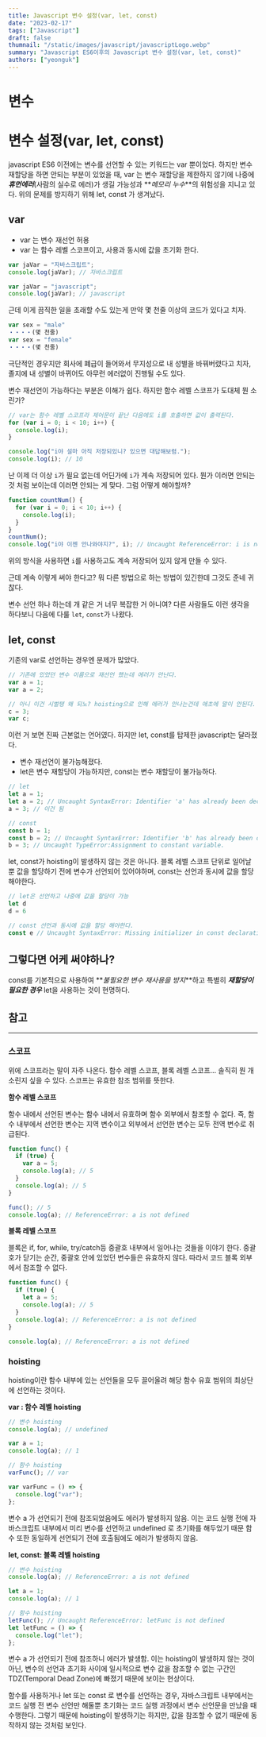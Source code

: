 ```yaml
---
title: Javascript 변수 설정(var, let, const)
date: "2023-02-17"
tags: ["Javascript"]
draft: false
thumnail: "/static/images/javascript/javascriptLogo.webp"
summary: "Javascript ES6이후의 Javascript 변수 설정(var, let, const)"
authors: ["yeonguk"]
---
```


# 변수

# 변수 설정(var, let, const)

javascript ES6 이전에는 변수를 선언할 수 있는 키워드는 var 뿐이었다.
하지만 변수 재할당을 하면 안되는 부분이 있었을 때, var 는 변수 재할당을 제한하지 않기에 나중에 **_휴먼에러_**(사람의 실수로 에러)가 생길 가능성과 **_메모리 누수_**의 위험성을 지니고 있다.
위의 문제를 방지하기 위해 let, const 가 생겨났다.

## var

- var 는 변수 재선언 허용
- var 는 함수 레벨 스코프이고, 사용과 동시에 값을 초기화 한다.

```jsx
var jaVar = "자바스크립트";
console.log(jaVar); // 자바스크립트

var jaVar = "javascript";
console.log(jaVar); // javascript
```

근데 이게 끔직한 일을 초래할 수도 있는게 만약 몇 천줄 이상의 코드가 있다고 치자.

```jsx
var sex = "male"
・・・・(몇 천줄)
var sex = "female"
・・・・(몇 천줄)
```

극단적인 경우지만 회사에 폐급이 들어와서 무지성으로 내 성별을 바꿔버렸다고 치자,
졸지에 내 성별이 바뀌어도 아무런 에러없이 진행될 수도 있다.

변수 재선언이 가능하다는 부분은 이해가 쉽다. 하지만 함수 레벨 스코프가 도대체 뭔 소린가?

```jsx
// var는 함수 레벨 스코프라 제어문이 끝난 다음에도 i를 호출하면 값이 출력된다.
for (var i = 0; i < 10; i++) {
  console.log(i);
}

console.log("i야 설마 아직 저장되있니? 있으면 대답해보렴.");
console.log(i); // 10
```

난 이제 더 이상 `i`가 필요 없는데 어딘가에 `i`가 계속 저장되어 있다.
뭔가 이러면 안되는 것 처럼 보이는데 이러면 안되는 게 맞다.
그럼 어떻게 해야할까?

```jsx
function countNum() {
  for (var i = 0; i < 10; i++) {
    console.log(i);
  }
}
countNum();
console.log("i야 이젠 안나와야지?", i); // Uncaught ReferenceError: i is not defined
```

위의 방식을 사용하면 `i`를 사용하고도 계속 저장되어 있지 않게 만들 수 있다.

근데 계속 이렇게 써야 한다고? 뭐 다른 방법으로 하는 방법이 있긴한데 그것도 준네 귀찮다.

변수 선언 하나 하는데 개 같은 거 너무 복잡한 거 아니여?
다른 사람들도 이런 생각을 하다보니 다음에 다룰 `let`, `const`가 나왔다.

## let, const

기존의 var로 선언하는 경우엔 문제가 많았다.

```jsx
// 기존에 있었던 변수 이름으로 재선언 했는데 에러가 안난다.
var a = 1;
var a = 2;

// 아니 이건 시벌탱 왜 되노? hoisting으로 인해 에러가 안나는건데 애초에 말이 안된다.
c = 3;
var c;
```

이런 거 보면 진짜 근본없는 언어였다.
하지만 let, const를 탑제한 javascript는 달라졌다.

- 변수 재선언이 불가능해졌다.
- let은 변수 재할당이 가능하지만, const는 변수 재할당이 불가능하다.

```jsx
// let
let a = 1;
let a = 2; // Uncaught SyntaxError: Identifier 'a' has already been declared
a = 3; // 이건 됨

// const
const b = 1;
const b = 2; // Uncaught SyntaxError: Identifier 'b' has already been declared
b = 3; // Uncaught TypeError:Assignment to constant variable.
```

let, const가 hoisting이 발생하지 않는 것은 아니다. 블록 레벨 스코프 단위로 일어날 뿐
값을 할당하기 전에 변수가 선언되어 있어야하며, const는 선언과 동시에 값을 할당해야한다.

```jsx
// let은 선언하고 나중에 값을 할당이 가능
let d
d = 6

// const 선언과 동시에 값을 할당 해야한다.
const e // Uncaught SyntaxError: Missing initializer in const declaration
```

## 그렇다면 어케 써야하나?

const를 기본적으로 사용하여 **_불필요한 변수 재사용을 방지_**하고
특별히 **_재할당이 필요한 경우_** let을 사용하는 것이 현명하다.

## 참고

---

### 스코프

위에 스코프라는 말이 자주 나온다. 함수 레벨 스코프, 블록 레벨 스코프… 솔직히 뭔 개소린지 싶을 수 있다.
스코프는 유효한 참조 범위를 뜻한다.

**함수 레벨 스코프**

함수 내에서 선언된 변수는 함수 내에서 유효하며 함수 외부에서 참조할 수 없다.
즉, 함수 내부에서 선언한 변수는 지역 변수이고 외부에서 선언한 변수는 모두 전역 변수로 취급된다.

```jsx
function func() {
  if (true) {
    var a = 5;
    console.log(a); // 5
  }
  console.log(a); // 5
}

func(); // 5
console.log(a); // ReferenceError: a is not defined
```

**블록 레벨 스코프**

블록은 if, for, while, try/catch등 중괄호 내부에서 일어나는 것들을 이야기 한다.
중괄호가 닫기는 순간, 중괄호 안에 있었던 변수들은 유효하지 않다. 따라서 코드 블록 외부에서 참조할 수 없다.

```jsx
function func() {
  if (true) {
    let a = 5;
    console.log(a); // 5
  }
  console.log(a); // ReferenceError: a is not defined
}

console.log(a); // ReferenceError: a is not defined
```

### hoisting

hoisting이란 함수 내부에 있는 선언들을 모두 끌어올려 해당 함수 유효 범위의 최상단에 선언하는 것이다.

**var : 함수 레벨 hoisting**

```jsx
// 변수 hoisting
console.log(a); // undefined

var a = 1;
console.log(a); // 1

// 함수 hoisting
varFunc(); // var

var varFunc = () => {
  console.log("var");
};
```

변수 a 가 선언되기 전에 참조되었음에도 에러가 발생하지 않음.
이는 코드 실행 전에 자바스크립트 내부에서 미리 변수를 선언하고 undefined 로 초기화를 해두었기 때문
함수 또한 동일하게 선언되기 전에 호출됨에도 에러가 발생하지 않음.

**let, const: 블록 레벨 hoisting**

```jsx
// 변수 hoisting
console.log(a); // ReferenceError: a is not defined

let a = 1;
console.log(a); // 1

// 함수 hoisting
letFunc(); // Uncaught ReferenceError: letFunc is not defined
let letFunc = () => {
  console.log("let");
};
```

변수 a 가 선언되기 전에 참조하니 에러가 발생함.
이는 hoisting이 발생하지 않는 것이 아닌, 변수의 선언과 초기화 사이에 일시적으로 변수 값을 참조할 수 없는 구간인 TDZ(Temporal Dead Zone)에 빠졌기 때문에 보이는 현상이다.

함수를 사용하거나 let 또는 const 로 변수를 선언하는 경우, 자바스크립트 내부에서는 코드 실행 전 변수 선언만 해둘뿐 초기화는 코드 실행 과정에서 변수 선언문을 만났을 때 수행한다.
그렇기 때문에 hoisting이 발생하기는 하지만, 값을 참조할 수 없기 때문에 동작하지 않는 것처럼 보인다.
